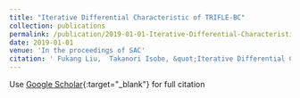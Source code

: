 ```yaml
---
title: "Iterative Differential Characteristic of TRIFLE-BC"
collection: publications
permalink: /publication/2019-01-01-Iterative-Differential-Characteristic-of-TRIFLE-BC
date: 2019-01-01
venue: 'In the proceedings of SAC'
citation: ' Fukang Liu,  Takanori Isobe, &quot;Iterative Differential Characteristic of TRIFLE-BC.&quot; In the proceedings of SAC, 2019.'
---
```

Use [Google Scholar](https://scholar.google.com/scholar?q=Iterative+Differential+Characteristic+of+TRIFLE+BC){:target="_blank"} for full citation